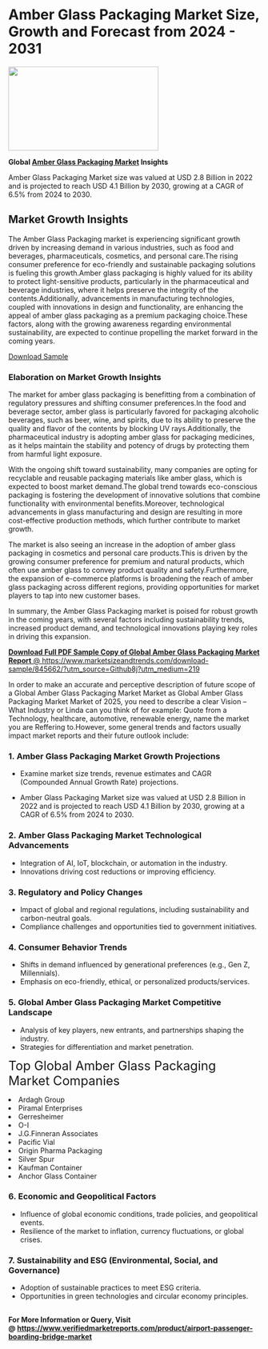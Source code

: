 <H1>Amber Glass Packaging Market Size, Growth and Forecast from 2024 - 2031</H1><img class="aligncenter size-medium wp-image-584254" src="https://thirdeyenews.in/wp-content/uploads/2024/09/Global-Market-Research-300x168.jpeg" alt="" width="300" height="168" /><p><strong>Global&nbsp;<a href="https://www.marketsizeandtrends.com/download-sample/845662/?utm_source=Github8j?utm_medium=219">Amber Glass Packaging Market</a> Insights</strong></p><p>Amber Glass Packaging Market size was valued at USD 2.8 Billion in 2022 and is projected to reach USD 4.1 Billion by 2030, growing at a CAGR of 6.5% from 2024 to 2030.</p><p><h2>Market Growth Insights</h2> <p>The Amber Glass Packaging market is experiencing significant growth driven by increasing demand in various industries, such as food and beverages, pharmaceuticals, cosmetics, and personal care.The rising consumer preference for eco-friendly and sustainable packaging solutions is fueling this growth.Amber glass packaging is highly valued for its ability to protect light-sensitive products, particularly in the pharmaceutical and beverage industries, where it helps preserve the integrity of the contents.Additionally, advancements in manufacturing technologies, coupled with innovations in design and functionality, are enhancing the appeal of amber glass packaging as a premium packaging choice.These factors, along with the growing awareness regarding environmental sustainability, are expected to continue propelling the market forward in the coming years.</p> <p><a href="#">Download Sample</a></p> <h3>Elaboration on Market Growth Insights</h3> <p>The market for amber glass packaging is benefitting from a combination of regulatory pressures and shifting consumer preferences.In the food and beverage sector, amber glass is particularly favored for packaging alcoholic beverages, such as beer, wine, and spirits, due to its ability to preserve the quality and flavor of the contents by blocking UV rays.Additionally, the pharmaceutical industry is adopting amber glass for packaging medicines, as it helps maintain the stability and potency of drugs by protecting them from harmful light exposure.</p> <p>With the ongoing shift toward sustainability, many companies are opting for recyclable and reusable packaging materials like amber glass, which is expected to boost market demand.The global trend towards eco-conscious packaging is fostering the development of innovative solutions that combine functionality with environmental benefits.Moreover, technological advancements in glass manufacturing and design are resulting in more cost-effective production methods, which further contribute to market growth.</p> <p>The market is also seeing an increase in the adoption of amber glass packaging in cosmetics and personal care products.This is driven by the growing consumer preference for premium and natural products, which often use amber glass to convey product quality and safety.Furthermore, the expansion of e-commerce platforms is broadening the reach of amber glass packaging across different regions, providing opportunities for market players to tap into new customer bases.</p> <p>In summary, the Amber Glass Packaging market is poised for robust growth in the coming years, with several factors including sustainability trends, increased product demand, and technological innovations playing key roles in driving this expansion.</p> <p><a href="#"></p><p><span class=""><strong>Download Full PDF Sample Copy of Global Amber Glass Packaging Market Report</strong> @ <a href="https://www.marketsizeandtrends.com/download-sample/845662/?utm_source=Github8j?utm_medium=219" target="_blank">https://www.marketsizeandtrends.com/download-sample/845662/?utm_source=Github8j?utm_medium=219</a></span></p><p>In order to make an accurate and perceptive description of future scope of a Global&nbsp;Amber Glass Packaging Market Market as Global&nbsp;Amber Glass Packaging Market Market of 2025, you need to describe a clear Vision &ndash; What Industry or Linda can you think of for example: Quote from a Technology, healthcare, automotive, renewable energy, name the market you are Reffering to.However, some general trends and factors usually impact market reports and their future outlook include:</p><h3>1.&nbsp;<strong>Amber Glass Packaging Market Growth Projections</strong></h3><ul><li>Examine market size trends, revenue estimates and CAGR (Compounded Annual Growth Rate) projections.</li><li><p>Amber Glass Packaging Market size was valued at USD 2.8 Billion in 2022 and is projected to reach USD 4.1 Billion by 2030, growing at a CAGR of 6.5% from 2024 to 2030.</p></li></ul><h3>2.&nbsp;<strong>Amber Glass Packaging Market Technological Advancements</strong></h3><ul><li>Integration of AI, IoT, blockchain, or automation in the industry.</li><li>Innovations driving cost reductions or improving efficiency.</li></ul><h3>3.&nbsp;<strong>Regulatory and Policy Changes</strong></h3><ul><li>Impact of global and regional regulations, including sustainability and carbon-neutral goals.</li><li>Compliance challenges and opportunities tied to government initiatives.</li></ul><h3>4.&nbsp;<strong>Consumer Behavior Trends</strong></h3><ul><li>Shifts in demand influenced by generational preferences (e.g., Gen Z, Millennials).</li><li>Emphasis on eco-friendly, ethical, or personalized products/services.</li></ul><h3>5.&nbsp;<strong>Global Amber Glass Packaging Market Competitive Landscape</strong></h3><ul><li>Analysis of key players, new entrants, and partnerships shaping the industry.</li><li>Strategies for differentiation and market penetration.</li></ul><p data-pm-slice="1 1 []"><span style="color: inherit; font-family: inherit; font-size: 25px;">Top Global Amber Glass Packaging Market Companies</span></p><div class="" data-test-id=""><p><li>Ardagh Group</li><li> Piramal Enterprises</li><li> Gerresheimer</li><li> O-I</li><li> J.G.Finneran Associates</li><li> Pacific Vial</li><li> Origin Pharma Packaging</li><li> Silver Spur</li><li> Kaufman Container</li><li> Anchor Glass Container</li></p></div><h3>6.&nbsp;<strong>Economic and Geopolitical Factors</strong></h3><ul><li>Influence of global economic conditions, trade policies, and geopolitical events.</li><li>Resilience of the market to inflation, currency fluctuations, or global crises.</li></ul><h3>7.&nbsp;<strong>Sustainability and ESG (Environmental, Social, and Governance)</strong></h3><ul><li>Adoption of sustainable practices to meet ESG criteria.</li><li>Opportunities in green technologies and circular economy principles.</li></ul><h2><strong style="font-size: 14px;">For More Information or Query, Visit @&nbsp;</strong><a style="background-color: #ffffff; font-size: 14px;" href="https://www.marketsizeandtrends.com/report/amber-glass-packaging-market/" target="_blank">https://www.verifiedmarketreports.com/product/airport-passenger-boarding-bridge-market</a></h2>